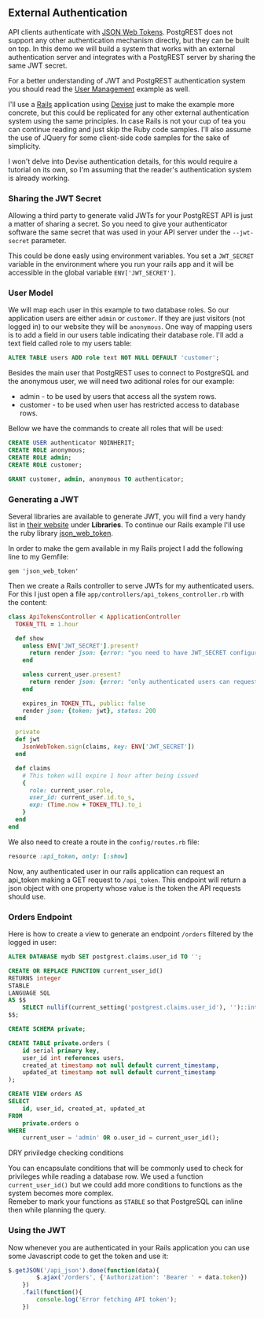 ## External Authentication

API clients authenticate with [JSON Web Tokens](http://jwt.io).
PostgREST does not support any other authentication mechanism
directly, but they can be built on top. In this demo we will build
a system that works with an external authentication server
and integrates with a PostgREST server by sharing the same JWT secret.

For a better understanding of JWT and PostgREST authentication system you should read
the [User Management](users/) example as well.

I'll use a [Rails](http://rubyonrails.org) application using [Devise](https://github.com/plataformatec/devise)
just to make the example more concrete, but this could be replicated for
any other external authentication system using the same principles.
In case Rails is not your cup of tea you can continue reading and
just skip the Ruby code samples. I'll also assume
the use of JQuery for some client-side code samples for the sake of simplicity.

I won't delve into Devise authentication details, for this would require a tutorial on its own,
so I'm assuming that the reader's authentication system is already working.

### Sharing the JWT Secret

Allowing a third party to generate valid JWTs for your PostgREST API
is just a matter of sharing a secret. So you need to give your authenticator
software the same secret that was used in your API server under the ```--jwt-secret```
parameter.

This could be done easly using environment variables. You set a ```JWT_SECRET``` variable
in the environment where you run your rails app and it will be accessible in the global
variable ```ENV['JWT_SECRET']```.

### User Model

We will map each user in this example to two database roles.
So our application users are either ```admin``` or ```customer```.
If they are just visitors (not logged in) to our website they will be ```anonymous```.
One way of mapping users is to add a field in our users table indicating their database role.
I'll add a text field called role to my users table:

```sql
ALTER TABLE users ADD role text NOT NULL DEFAULT 'customer';
```

Besides the main user that PostgREST uses to connect to PostgreSQL
and the anonymous user, we will need two aditional roles for our example:

* admin - to be used by users that access all the system rows.
* customer - to be used when user has restricted access to database rows.

Bellow we have the commands to create all roles that will be used:
```sql
CREATE USER authenticator NOINHERIT;
CREATE ROLE anonymous;
CREATE ROLE admin;
CREATE ROLE customer;

GRANT customer, admin, anonymous TO authenticator;
```

### Generating a JWT

Several libraries are available to generate JWT, you will find a very handy list in [their website](http://jwt.io)
under **Libraries**.
To continue our Rails example I'll use the ruby library [json_web_token](https://github.com/garyf/json_web_token).

In order to make the gem available in my Rails project I add the following line to my Gemfile:

```
gem 'json_web_token'
```

Then we create a Rails controller to serve JWTs for my authenticated users.
For this I just open a file ```app/controllers/api_tokens_controller.rb``` with the content:

```ruby
class ApiTokensController < ApplicationController
  TOKEN_TTL = 1.hour

  def show
    unless ENV['JWT_SECRET'].present?
      return render json: {error: "you need to have JWT_SECRET configured to get an API token"}, status: 500
    end

    unless current_user.present?
      return render json: {error: "only authenticated users can request the API token"}, status: 401
    end

    expires_in TOKEN_TTL, public: false
    render json: {token: jwt}, status: 200
  end

  private
  def jwt
    JsonWebToken.sign(claims, key: ENV['JWT_SECRET'])
  end

  def claims
    # This token will expire 1 hour after being issued
    {
      role: current_user.role,
      user_id: current_user.id.to_s,
      exp: (Time.now + TOKEN_TTL).to_i
    }
  end
end
```

We also need to create a route in the ```config/routes.rb``` file:

```ruby
resource :api_token, only: [:show]
```

Now, any authenticated user in our rails application can request an api_token making a GET
request to ```/api_token```. This endpoint will return a json object with one property
whose value is the token the API requests should use.

### Orders Endpoint

Here is how to create a view to generate an endpoint ```/orders``` filtered by
the logged in user:

```sql
ALTER DATABASE mydb SET postgrest.claims.user_id TO '';

CREATE OR REPLACE FUNCTION current_user_id()
RETURNS integer
STABLE
LANGUAGE SQL
AS $$
    SELECT nullif(current_setting('postgrest.claims.user_id'), '')::integer;
$$;

CREATE SCHEMA private;

CREATE TABLE private.orders (
    id serial primary key,
    user_id int references users,
    created_at timestamp not null default current_timestamp,
    updated_at timestamp not null default current_timestamp
);

CREATE VIEW orders AS
SELECT
    id, user_id, created_at, updated_at
FROM
    private.orders o
WHERE
    current_user = 'admin' OR o.user_id = current_user_id();
```

<div class="admonition note">
    <p class="admonition-title">DRY priviledge checking conditions</p>
    <p>
    You can encapsulate conditions that will be commonly used to check for privileges while reading a database row.
    We used a function <code>current_user_id()</code> but we could add more conditions to functions
    as the system becomes more complex.<br/>
    Remeber to mark your functions as <code>STABLE</code> so that PostgreSQL can inline then while planning the query.
    </p>
</div>

### Using the JWT

Now whenever you are authenticated in your Rails application you can use some Javascript
 code to get the token and use it:
```javascript
$.getJSON('/api_json').done(function(data){
        $.ajax('/orders', {'Authorization': 'Bearer ' + data.token})
    })
    .fail(function(){
        console.log('Error fetching API token');
    })
```
